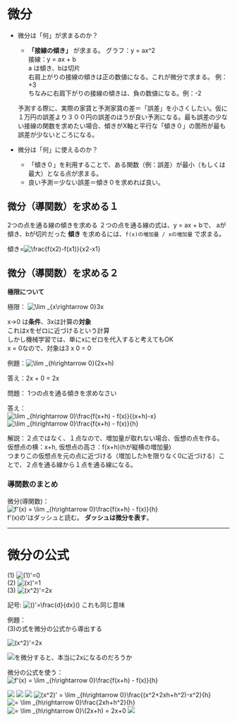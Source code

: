 # 微分

- 微分は「何」が求まるのか？
	- **「接線の傾き」** が求まる。
	グラフ：y = ax^2  
	接線：y = ax + b   
	a は傾き、bは切片  
	右肩上がりの接線の傾きは正の数値になる。これが微分で求まる。  例：+3  
	ちなみに右肩下がりの接線の傾きは、負の数値になる。例：-2

	予測する際に、実際の家賃と予測家賃の差＝「誤差」を小さくしたい。仮に１万円の誤差より３００円の誤差のほうが良い予測になる。最も誤差の少ない接線の関数を求めたい場合、傾きがX軸と平行な「傾き０」の箇所が最も誤差が少ないところになる。

- 微分は「何」に使えるのか？
	- 「傾き０」を利用することで、ある関数（例：誤差）が最小（もしくは最大）となる点が求まる。
	- 良い予測＝少ない誤差＝傾き０を求めれば良い。

## 微分（導関数）を求める１

2つの点を通る線の傾きを求める
２つの点を通る線の式は、y = ax + bで、 aが傾き、bが切片だった
 **傾き** を求めるには、```f(x)の増加量 / xの増加量``` で求まる。

傾き=<img src="https://latex.codecogs.com/gif.latex?\frac{f(x2)-f(x1)}{x2-x1}" title="\frac{f(x2)-f(x1)}{x2-x1}" />

## 微分（導関数）を求める２

**極限について**  

極限： <img src="https://latex.codecogs.com/gif.latex?\lim&space;_{x\rightarrow&space;0}3x" title="\lim _{x\rightarrow 0}3x" />

x->0 は**条件**、3xは計算の**対象**  
これはxをゼロに近づけるという計算  
しかし機械学習では、単にxにゼロを代入すると考えてもOK  
x = 0なので、対象は3 x 0 = 0  

例題：<img src="https://latex.codecogs.com/gif.latex?\lim&space;_{h\rightarrow&space;0}(2x&plus;h)" title="\lim _{h\rightarrow 0}(2x+h)" />  

答え：2x + 0 = 2x  


問題： 1つの点を通る傾きを求めなさい  

答え：  
<img src="https://latex.codecogs.com/gif.latex?\lim&space;_{h\rightarrow&space;0}\frac{f(x&plus;h)&space;-&space;f(x)}{(x&plus;h)-x}" title="\lim _{h\rightarrow 0}\frac{f(x+h) - f(x)}{(x+h)-x}" />  
<img src="https://latex.codecogs.com/gif.latex?\lim&space;_{h\rightarrow&space;0}\frac{f(x&plus;h)&space;-&space;f(x)}{h}" title="\lim _{h\rightarrow 0}\frac{f(x+h) - f(x)}{h}" />

解説：２点ではなく、１点なので、増加量が取れない場合、仮想の点を作る。  
仮想点の横：x+h, 仮想点の高さ：f(x+h)(hが縦横の増加量)  
つまりこの仮想点を元の点に近づける（増加したhを限りなく0に近づける）ことで、２点を通る線から１点を通る線になる。  

### 導関数のまとめ
微分(導関数)：  
<img src="https://latex.codecogs.com/gif.latex?f'(x)&space;=&space;\lim&space;_{h\rightarrow&space;0}\frac{f(x&plus;h)&space;-&space;f(x)}{h}" title="f'(x) = \lim _{h\rightarrow 0}\frac{f(x+h) - f(x)}{h}" />  
f'(x)の'はダッシュと読む。 **ダッシュは微分を表す**。

---
# 微分の公式
(1) <img src="https://latex.codecogs.com/gif.latex?(1)'=0" title="(1)'=0" />  
(2) <img src="https://latex.codecogs.com/gif.latex?(x)'=1" title="(x)'=1" />  
(3) <img src="https://latex.codecogs.com/gif.latex?(x^2)'=2x" title="(x^2)'=2x" />  

記号:
<img src="https://latex.codecogs.com/gif.latex?()'=\frac{d}{dx}()" title="()'=\frac{d}{dx}()" />  これも同じ意味

例題：  
(3)の式を微分の公式から導出する  

 <img src="https://latex.codecogs.com/gif.latex?(x^2)'=2x" title="(x^2)'=2x" />  

<img src="https://latex.codecogs.com/gif.latex?(x^2)" />を微分すると、本当に2xになるのだろうか  

微分の公式を使う：  
<img src="https://latex.codecogs.com/gif.latex?f'(x)&space;=&space;\lim&space;_{h\rightarrow&space;0}\frac{f(x&plus;h)&space;-&space;f(x)}{h}" title="f'(x) = \lim _{h\rightarrow 0}\frac{f(x+h) - f(x)}{h}" />  

<img src="https://latex.codecogs.com/gif.latex?f(x)=x^2" />
   
<img src="https://latex.codecogs.com/gif.latex?f(x+h)=(x+h)^2" />   

<img src="https://latex.codecogs.com/gif.latex?=x^2+2xh+h^2" />  

<img src="https://latex.codecogs.com/gif.latex?(x^2)'&space;=&space;\lim&space;_{h\rightarrow&space;0}\frac{(x^2&plus;2xh&plus;h^2)-x^2}{h}" title="(x^2)' = \lim _{h\rightarrow 0}\frac{(x^2+2xh+h^2)-x^2}{h}" />

<img src="https://latex.codecogs.com/gif.latex?=&space;\lim&space;_{h\rightarrow&space;0}\frac{2xh&plus;h^2}{h}" title="= \lim _{h\rightarrow 0}\frac{2xh+h^2}{h}" />

<img src="https://latex.codecogs.com/gif.latex?=&space;\lim&space;_{h\rightarrow&space;0}\(2x&plus;h)&space;=&space;2x&plus;0" title="= \lim _{h\rightarrow 0}\(2x+h) = 2x+0" />

<img src="https://latex.codecogs.com/gif.latex?=2x" />

